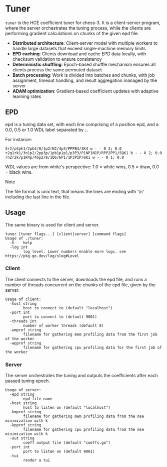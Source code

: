 # Tuner

`tuner` is the HCE coefficient tuner for chess-3. It is a client-server program, where the server orchestrates the tuning process, while the clients are performing gradient calculations on chunks of the given epd file.

- **Distributed architecture**: Client-server model with multiple workers to handle large datasets that exceed single-machine memory limits
- **EPD caching**: Clients download and cache EPD data locally, with checksum validation to ensure consistency
- **Deterministic shuffling**: Epoch-based shuffle mechanism ensures all clients process the same permuted dataset
- **Batch processing**: Work is divided into batches and chunks, with job assignment, timeout handling, and result aggregation managed by the server
- **ADAM optimization**: Gradient-based coefficient updates with adaptive learning rates

## EPD

epd is a tuning data set, with each line comprising of a position epd, and a 0.0, 0.5 or 1.0 WDL label separated by `;`.

For instance:

```
5r2/p4pk1/2pb4/8/1p2rN2/4p3/PPPB4/3K4 w - - 0 3; 0.0
r2q1rk1/3n1p2/2pp3p/1pb1p1p1/p3P3/P1NP1N1P/RPP2PP1/5QK1 b - - 0 2; 0.0
rn2r2k/p1R4p/4bp2/8/1Q6/6P1/1P3P1P/6K1 w - - 0 1; 0.0
```

WDL values are from white's perspective: 1.0 = white wins, 0.5 = draw, 0.0 = black wins.

> [!NOTE]
> The file format is unix text, that means the lines are ending with '\n' including the last line in the file.

## Usage

The same binary is used for client and server.

```
tuner [tuner flags...] [client|server] [command flags]
Usage of ./tuner:
  -h	help
  -log int
    	log level. Lower numbers enable more logs. see https://pkg.go.dev/log/slog#Level
```

### Client

The client connects to the server, downloads the epd file, and runs a number of threads concurrent on the chunks of the epd file, given by the server.

```
Usage of client:
  -host string
    	host to connect to (default "localhost")
  -port int
    	port to connect to (default 9001)
  -threads int
    	number of worker threads (default 8)
  -wmprof string
    	filename for gathering mem profiling data from the first job of the worker
  -wpprof string
    	filename for gathering cpu profiling data for the first job of the worker
```

### Server

The server orchestrates the tuning and outputs the coefficients after each passed tuning epoch.

```
Usage of server:
  -epd string
    	epd file name
  -host string
    	host to listen on (default "localhost")
  -kmprof string
    	filename for gathering mem profiling data from the mse minimization with k
  -kpprof string
    	filename for gathering cpu profiling data from the mse minimization with k
  -out string
    	coeff output file (default "coeffs.go")
  -port int
    	port to listen on (default 9001)
  -tui
    	render a tui
```
